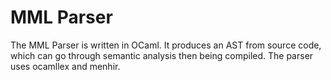 # MML Parser

The MML Parser is written in OCaml. It produces an AST from source code, which can go through semantic analysis then being compiled. The parser uses ocamllex and menhir.
